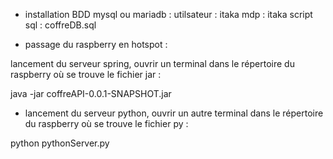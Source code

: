 - installation BDD mysql ou mariadb :
utilsateur : itaka
mdp : itaka
script sql : coffreDB.sql

- passage du raspberry en hotspot :

lancement du serveur spring, ouvrir un terminal dans le répertoire du raspberry où se trouve le fichier jar :

java -jar coffreAPI-0.0.1-SNAPSHOT.jar


- lancement du serveur python, ouvrir un autre terminal dans le répertoire du raspberry où se trouve le fichier py :

python pythonServer.py